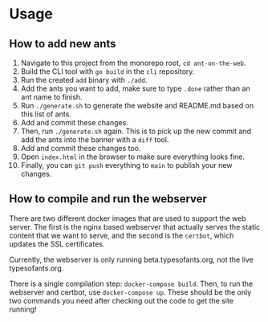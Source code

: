 # Usage

## How to add new ants

1. Navigate to this project from the monorepo root, `cd ant-on-the-web`.
2. Build the CLI tool with `go build` in the `cli` repository.
3. Run the created `add` binary with `./add`.
4. Add the ants you want to add, make sure to type `.done` rather than an ant
   name to finish.
5. Run `./generate.sh` to generate the website and README.md based on this list
   of ants.
6. Add and commit these changes.
7. Then, run `./generate.sh` again. This is to pick up the new commit and add
   the ants into the banner with a `diff` tool.
8. Add and commit these changes too.
9. Open `index.html` in the browser to make sure everything looks fine.
10. Finally, you can `git push` everything to `main` to publish your new
    changes.

## How to compile and run the webserver

There are two different docker images that are used to support the web server.
The first is the nginx based webserver that actually serves the static content
that we want to serve, and the second is the `certbot`, which updates the SSL
certificates.

Currently, the webserver is only running beta.typesofants.org, not the live
typesofants.org.

There is a single compilation step: `docker-compose build`. Then, to run the
webserver and certbot, use `docker-compose up`. These should be the only two
commands you need after checking out the code to get the site running!
